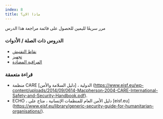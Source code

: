 ```yaml
---
index: 8
title: ماذا الان؟
---
```

مرر سريعًا لليمين للحصول على قائمة مراجعة هذا الدرس

### الدروس ذات الصلة / الأدوات

*   [نقاط التفتيش](umbrella://travel/checkpoints)
*   [تجهيز](umbrella://travel/preparation)
*   [المراقبة المضادة](umbrella://incident-response/counter-surveillance/expert)

### قراءة متعمقة

*   منظمة CARE الدولية ، [دليل السلامة والأمن] (https://www.eisf.eu/wp-content/uploads/2014/09/0614-Macpherson-2004-CARE-International-Safety-and-Security-Handbook.pdf).
*   ECHO ، دليل الأمن العام للمنظمات الإنسانية ، متاح على [eisf.eu] (https://www.eisf.eu/library/generic-security-guide-for-humanitarian-organisations/).
